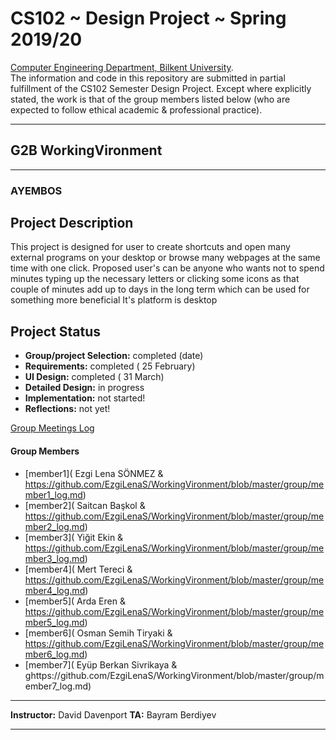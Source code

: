 # CS102 ~ Design Project ~ Spring 2019/20
[Computer Engineering Department, Bilkent University](http://w3.cs.bilkent.edu.tr/en/).  
The information and code in this repository are submitted in partial fulfillment of the CS102 Semester Design Project. Except where explicitly stated, the work is that of the group members listed below (who are expected to follow ethical academic & professional practice).
****
## G2B WorkingVironment
****
###  AYEMBOS

## Project Description
This project is designed for user to create shortcuts and open many external programs on your desktop or browse many webpages at the same time with one click. 
Proposed user's can be anyone who wants not to spend minutes typing up the necessary letters or clicking some icons as that couple of minutes add up to days in the long term which can be used for something more beneficial
It's platform is desktop
   
## Project Status
+ **Group/project Selection:** completed (date)
+ **Requirements:** completed ( 25 February)
+ **UI Design:** completed ( 31 March)
+ **Detailed Design:** in progress
+ **Implementation:** not started!
+ **Reflections:** not yet!

[Group Meetings Log](https://github.com/EzgiLenaS/WorkingVironment/blob/master/group/meetingslog.md)
#### Group Members
- [member1]( Ezgi Lena SÖNMEZ & https://github.com/EzgiLenaS/WorkingVironment/blob/master/group/member1_log.md)    
- [member2]( Saitcan Başkol & https://github.com/EzgiLenaS/WorkingVironment/blob/master/group/member2_log.md)
- [member3]( Yiğit Ekin & https://github.com/EzgiLenaS/WorkingVironment/blob/master/group/member3_log.md)
- [member4]( Mert Tereci & https://github.com/EzgiLenaS/WorkingVironment/blob/master/group/member4_log.md)
- [member5]( Arda Eren & https://github.com/EzgiLenaS/WorkingVironment/blob/master/group/member5_log.md)
- [member6]( Osman Semih Tiryaki & https://github.com/EzgiLenaS/WorkingVironment/blob/master/group/member6_log.md)
- [member7]( Eyüp Berkan Sivrikaya & ghttps://github.com/EzgiLenaS/WorkingVironment/blob/master/group/member7_log.md)

****
**Instructor:** David Davenport    **TA:**  Bayram Berdiyev
****
